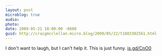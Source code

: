 ```yaml
---
layout: post
microblog: true
audio: 
photo: 
date: 2009-05-21 18:00:00 -0600
guid: http://craigmcclellan.micro.blog/2009/05/22/t1883302561.html
---
```

I don't want to laugh, but I can't help it.  This is just funny. [is.gd/CnO0](http://is.gd/CnO0)
